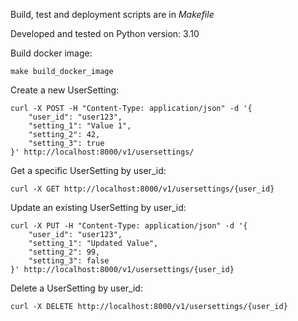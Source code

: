 Build, test and deployment scripts are in *Makefile*

Developed and tested on Python version: 3.10

Build docker image:

```
make build_docker_image
```

Create a new UserSetting:
```
curl -X POST -H "Content-Type: application/json" -d '{
    "user_id": "user123",
    "setting_1": "Value 1",
    "setting_2": 42,
    "setting_3": true
}' http://localhost:8000/v1/usersettings/
```

Get a specific UserSetting by user_id:
```
curl -X GET http://localhost:8000/v1/usersettings/{user_id}
```

Update an existing UserSetting by user_id:
```
curl -X PUT -H "Content-Type: application/json" -d '{
    "user_id": "user123",
    "setting_1": "Updated Value",
    "setting_2": 99,
    "setting_3": false
}' http://localhost:8000/v1/usersettings/{user_id}
```

Delete a UserSetting by user_id:
```
curl -X DELETE http://localhost:8000/v1/usersettings/{user_id}
```
